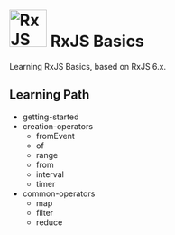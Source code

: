 # <img src="https://rxjs.dev/generated/images/marketing/home/Rx_Logo-512-512.png" alt="RxJS Logo" width="66" height="66"> RxJS Basics

Learning RxJS Basics, based on RxJS 6.x.

## Learning Path

- getting-started
- creation-operators
  - fromEvent
  - of
  - range
  - from
  - interval
  - timer
- common-operators
  - map
  - filter
  - reduce
